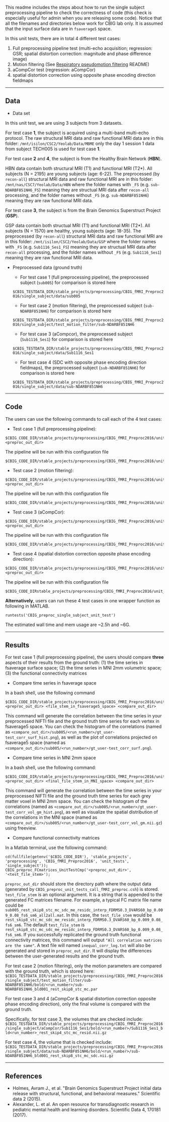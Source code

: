 This readme includes the steps about how to run the single subject preprocessing pipeline to check the correctness of code (this check is especially useful for admin when you are releasing some code). Notice that all the filenames and directories below work for CBIG lab only. It is assumed that the input surface data are in `fsaverage5` space.

In this unit tests, there are in total 4 different test cases:

1. Full preprocessing pipeline test (multi-echo acquisition; regression: GSR; spatial distortion correction: magnitude and phase difference image)
2. Motion filtering (See [Respiratory pseudomotion filtering](https://github.com/YeoPrivateLab/CBIG_private/blob/develop/stable_projects/preprocessing/CBIG_fMRI_Preproc2016/respiratory_pseudomotion_filtering.md) README)
3. aCompCor test (regression: aCompCor)
4. spatial distortion correction using opposite phase encoding direction fieldmaps

----

## Data
- Data set

In this unit test, we are using 3 subjects from 3 datasets. 

For test case **1**, the subject is acquired using a multi-band multi-echo protocol. The raw structural MRI data and raw functional MRI data are in this folder:
`/mnt/isilon/CSC2/Yeolab/Data/MBME`
only the day 1 session 1 data from subject TECH005 is used for test case **1**.

For test case **2** and **4**, the subject is from the Healthy Brain Network (**HBN**).

HBN data contain both structural MRI (T1) and functional MRI (T2*). All subjects (N = 2195) are young subjects (age: 6-22). The preprocessed (by `recon-all`) structural MRI data and raw functional MRI are in this folder:
`/mnt/nas/CSC7/Yeolab/Data/HBN`
where the folder names with `_FS` (e.g. `sub-NDARBF851NH6_FS`) meaning they are structual MRI data after `recon-all` processing, and the folder names without `_FS` (e.g. `sub-NDARBF851NH6`) meaning they are raw functional MRI data.

For test case **3**, the subject is from the Brain Genomics Superstruct Project (**GSP**).

GSP data contain both structual MRI (T1) and functional MRI (T2*). All subjects (N = 1570) are healthy, young subjects (age: 18-35). The preprocessed (by `recon-all`) structural MRI data and raw functional MRI are in this folder:
`/mnt/isilon/CSC2/Yeolab/Data/GSP`
where the folder names with `_FS` (e.g. `Sub1116_Ses1_FS`) meaning they are structual MRI data after `recon-all` processing, and the folder names without `_FS` (e.g. `Sub1116_Ses1`) meaning they are raw functional MRI data.



- Preprocessed data (ground truth)

  * For test case 1 (full preprocessing pipeline), the preprocessed subject (`sub005`) for comparison is stored here

  `$CBIG_TESTDATA_DIR/stable_projects/preprocessing/CBIG_fMRI_Preproc2016/single_subject/data/sub005`

  * For test case 2 (motion filtering), the preprocessed subject (`sub-NDARBF851NH6`) for comparison is stored here

  `$CBIG_TESTDATA_DIR/stable_projects/preprocessing/CBIG_fMRI_Preproc2016/single_subject/test_motion_filter/sub-NDARBF851NH6`

  - For test case 3 (aCompcor), the preprocessed subject (``Sub1116_Ses1``) for comparison is stored here

  `$CBIG_TESTDATA_DIR/stable_projects/preprocessing/CBIG_fMRI_Preproc2016/single_subject/data/Sub1116_Ses1`
  
  - For test case 4 (SDC with opposite phase encoding direction fieldmaps), the preprocessed subject (`sub-NDARBF851NH6`) for comparison is stored here
  
  `$CBIG_TESTDATA_DIR/stable_projects/preprocessing/CBIG_fMRI_Preproc2016/single_subject/data/sub-NDARBF851NH6`

----

## Code
The users can use the following commands to call each of the 4 test cases:

* Test case 1 (full preprocessing pipeline):

```
$CBIG_CODE_DIR/stable_projects/preprocessing/CBIG_fMRI_Preproc2016/unit_tests/single_subject/CBIG_preproc_unit_tests_call_fMRI_preproc.sh <preproc_out_dir>
```

The pipeline will be run with this configuration file

```
$CBIG_CODE_DIR/stable_projects/preprocessing/CBIG_fMRI_Preproc2016/unit_tests/single_subject/prepro.config
```

* Test case 2 (motion filtering):

```
$CBIG_CODE_DIR/stable_projects/preprocessing/CBIG_fMRI_Preproc2016/unit_tests/single_subject/CBIG_preproc_unit_tests_test_motion_filtering.csh <preproc_out_dir>
```

The pipeline will be run with this configuration file

```
$CBIG_CODE_DIR/stable_projects/preprocessing/CBIG_fMRI_Preproc2016/unit_tests/single_subject/prepro_motion_filtering.config
```

* Test case 3 (aCompCor):

```
$CBIG_CODE_DIR/stable_projects/preprocessing/CBIG_fMRI_Preproc2016/unit_tests/single_subject/CBIG_preproc_unit_tests_call_fMRI_preproc_aCompCor_deoblique.csh <preproc_out_dir>
```

The pipeline will be run with this configuration file

```
$CBIG_CODE_DIR/stable_projects/preprocessing/CBIG_fMRI_Preproc2016/unit_tests/single_subject/prepro_aCompCor_deoblique.config
```

* Test case 4 (spatial distortion correction opposite phase encoding direction):

```
$CBIG_CODE_DIR/stable_projects/preprocessing/CBIG_fMRI_Preproc2016/unit_tests/single_subject/CBIG_preproc_unit_tests_call_fMRI_preproc_sdc_oppo_PED.csh <preproc_out_dir>
```

The pipeline will be run with this configuration file

```
$CBIG_CODE_DIRstable_projects/preprocessing/CBIG_fMRI_Preproc2016/unit_tests/single_subject/prepro_sdc_oppo_PED.config
```



**Alternatively**, users can run these 4 test cases in one wrapper function as following in MATLAB.

```
runtests('CBIG_preproc_single_subject_unit_test')
```

The estimated wall time and mem usage are ~2.5h and ~6G.

----

## Results
For test case 1 (full preprocessing pipeline), the users should compare **three** aspects of their results from the ground truth: (1) the time series in fsaverage surface space; (2) the time series in MNI 2mm volumetric space; (3) the functional connectivity matrices

- Compare time series in fsaverage space

In a bash shell, use the following command

```
$CBIG_CODE_DIR/stable_projects/preprocessing/CBIG_fMRI_Preproc2016/unit_tests/single_subject/CBIG_preproc_unit_tests_cmp_in_fsaverage5.csh <preproc_out_dir> <file_stem_in_fsaverage5_space> <compare_out_dir>
```

This command will generate the correlation between the time series in your preprocessed NIFTI file and the ground truth time series for each vertex in fsaverage5 space. You can check the histogram of the correlations (named as `<compare_out_dir>/sub005/<run_number>/gt_user-test_corr_surf_hist.png`), as well as the plot of correlations projected on fsaverage5 space (named as `<compare_out_dir>/sub005/<run_number>/gt_user-test_corr_surf.png`).

- Compare time series in MNI 2mm space

In a bash shell, use the following command:

```
$CBIG_CODE_DIR/stable_projects/preprocessing/CBIG_fMRI_Preproc2016/unit_tests/single_subject/CBIG_preproc_unit_tests_cmp_in_mni2mm.csh <preproc_out_dir> <final_file_stem_in_MNI_space> <compare_out_dir>
```

This command will generate the correlation between the time series in your preprocessed NIFTI file and the ground truth time series for each grey matter voxel in MNI 2mm space. You can check the histogram of the correlations (named as `<compare_out_dir>/sub005/<run_number>/gt_user-test_corr_vol_gm_hist.png`), as well as visualize the spatial distribution of the correlations in the MNI space (named as `<compare_out_dir>/sub005/<run_number>/gt_user-test_corr_vol_gm.nii.gz`) using freeview.

- Compare functional connectivity matrices

In a Matlab terminal, use the following command:

```
cd(fullfile(getenv('$CBIG_CODE_DIR'), 'stable_projects', 'preprocessing', 'CBIG_fMRI_Preproc2016', 'unit_tests', 'single_subject'));
CBIG_preproc_FCmatrices_UnitTestCmp('<preproc_out_dir>', '<test_file_stem>');
```

`preproc_out_dir` should store the directory path where the output data (generated by `CBIG_preproc_unit_tests_call_fMRI_preproc.csh`) is stored. `test_file_stem` is an optional argument. It is a string that is appended to the generated FC matrices filename. For example, a typical FC matrix file name could be `sub005_rest_skip8_stc_mc_sdc_me_residc_interp_FDRMS0.3_DVARS60_bp_0.009_0.08_fs6_sm6_all2all.mat`. In this case, the `test_file_stem` would be `rest_skip8_stc_mc_sdc_me_residc_interp_FDRMS0.3_DVARS60_bp_0.009_0.08_fs6_sm6`. The default `test_file_stem` is `rest_skip8_stc_mc_sdc_me_residc_interp_FDRMS0.3_DVARS60_bp_0.009_0.08_fs6_sm6`.  If you successfully replicated the ground truth functional connectivity matrices, this command will output `"All correlation matrices are the same"`. A text file will named `inequal_corr_log.txt` will also be generated and stored in `preproc_out_dir`. It will display the differences between the user-generated results and the ground truth.

For test case 2 (motion filtering), only the motion parameters are compared with the ground truth, which is stored here: `$CBIG_TESTDATA_DIR/stable_projects/preprocessing/CBIG_fMRI_Preproc2016/single_subject/test_motion_filter/sub-NDARBF851NH6/bold/<run_number>/sub-NDARBF851NH6_bld001_rest_skip8_stc_mc.par`

For test case 3 and 4 (aCompCor & spatial distortion correction opposite phase encoding direction), only the final volume is compared with the ground truth. 

Specifically, for test case 3, the volumes that are checked include: `$CBIG_TESTDATA_DIR/stable_projects/preprocessing/CBIG_fMRI_Preproc2016/single_subject/aCompCor/Sub1116_Ses1/bold/<run_number>/Sub1116_Ses1_bld<run_number>_rest_skip4_stc_mc_resid.nii.gz` 

For test case 4, the volume that is checked include: `$CBIG_TESTDATA_DIR/stable_projects/preprocessing/CBIG_fMRI_Preproc2016/single_subject/data/sub-NDARBF851NH6/bold/<run_number>/sub-NDARBF851NH6_bld001_rest_skip8_stc_mc_sdc.nii.gz`

----

## References
- Holmes, Avram J., et al. "Brain Genomics Superstruct Project initial data release with structural, functional, and behavioral measures." Scientific data 2 (2015).
- Alexander, L. et al. An open resource for transdiagnostic research in pediatric mental health and learning disorders. Scientific Data 4, 170181 (2017).